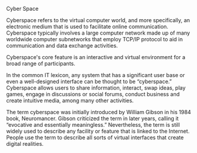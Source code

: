 Cyber Space

Cyberspace refers to the virtual computer world, and more specifically, an electronic medium that is used to facilitate online communication.
Cyberspace typically involves a large computer network made up of many worldwide computer subnetworks that employ TCP/IP protocol to aid in
communication and data exchange activities.

Cyberspace's core feature is an interactive and virtual environment for a broad range of participants.

In the common IT lexicon, any system that has a significant user base or even a well-designed interface can be thought to be “cyberspace.”
Cyberspace allows users to share information, interact, swap ideas, play games, engage in discussions or social forums, conduct business and create intuitive media, among many other activities.

The term cyberspace was initially introduced by William Gibson in his 1984 book, Neuromancer. 
Gibson criticized the term in later years, calling it “evocative and essentially meaningless.” Nevertheless,
the term is still widely used to describe any facility or feature that is linked to the Internet.
People use the term to describe all sorts of virtual interfaces that create digital realities.
